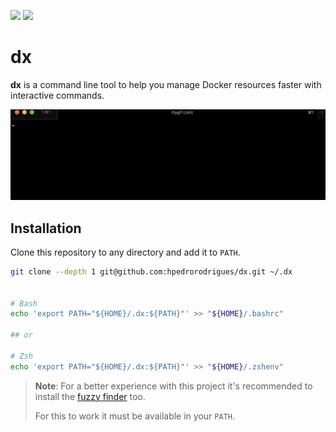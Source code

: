 [![][github-action-badge]][github-action-dx]
[![][written-in-badge]][shell-code-dx]

# dx

**dx** is a command line tool to help you manage Docker resources faster with
interactive commands.

![Demo GIF][exec-gif]

## Installation

Clone this repository to any directory and add it to `PATH`.

```bash
git clone --depth 1 git@github.com:hpedrorodrigues/dx.git ~/.dx


# Bash
echo 'export PATH="${HOME}/.dx:${PATH}"' >> "${HOME}/.bashrc"

## or

# Zsh
echo 'export PATH="${HOME}/.dx:${PATH}"' >> "${HOME}/.zshenv"
```

> **Note**: For a better experience with this project it's recommended
> to install the [fuzzy finder][fzf] too.
>
> For this to work it must be available in your `PATH`.


[github-action-badge]: https://github.com/hpedrorodrigues/dx/workflows/DX%20Actions/badge.svg
[github-action-dx]: https://github.com/hpedrorodrigues/dx/actions

[written-in-badge]: https://img.shields.io/badge/Written%20in-bash-ff69b4.svg
[shell-code-dx]: https://github.com/hpedrorodrigues/dx/search?l=shell

[fzf]: https://github.com/junegunn/fzf

[exec-gif]: images/exec.gif
